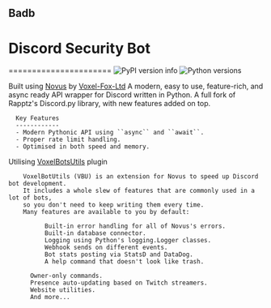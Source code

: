 ## Badb
# Discord Security Bot
======================
![PyPI version info](https://img.shields.io/pypi/v/novus.svg)
![Python versions](https://img.shields.io/pypi/pyversions/novus.svg)

Built using [Novus](https://github.com/Voxel-Fox-Ltd/Novus) by [Voxel-Fox-Ltd](https://github.com/Voxel-Fox-Ltd)
      A modern, easy to use, feature-rich, and async ready API wrapper for Discord written in Python.
      A full fork of Rapptz's Discord.py library, with new features added on top.

      Key Features
      ------------
      - Modern Pythonic API using ``async`` and ``await``.
      - Proper rate limit handling.
      - Optimised in both speed and memory.
      
Utilising [VoxelBotsUtils](https://github.com/Voxel-Fox-Ltd/VoxelBotUtils) plugin

        VoxelBotUtils (VBU) is an extension for Novus to speed up Discord bot development.
        It includes a whole slew of features that are commonly used in a lot of bots,
        so you don't need to keep writing them every time.
        Many features are available to you by default:

              Built-in error handling for all of Novus's errors.
              Built-in database connector.
              Logging using Python's logging.Logger classes.
              Webhook sends on different events.
              Bot stats posting via StatsD and DataDog.
              A help command that doesn't look like trash.

          Owner-only commands.
          Presence auto-updating based on Twitch streamers.
          Website utilities.
          And more...
